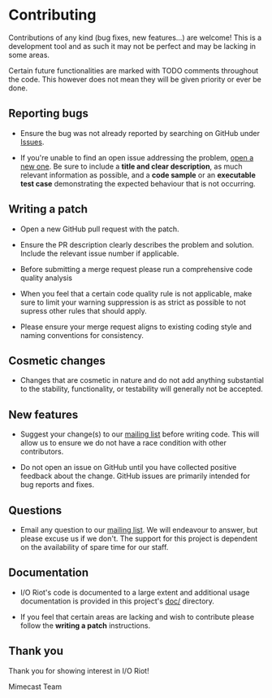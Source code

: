 Contributing
============
Contributions of any kind (bug fixes, new features...) are welcome!
This is a development tool and as such it may not be perfect and may be lacking in some areas.

Certain future functionalities are marked with TODO comments throughout the code.
This however does not mean they will be given priority or ever be done.


Reporting bugs
--------------
- Ensure the bug was not already reported by searching on GitHub under
[Issues][githubissues].

- If you're unable to find an open issue addressing the problem,
[open a new one][githubnewissue]. Be sure to include a **title and clear description**,
as much relevant information as possible, and a **code sample** or an **executable test case**
demonstrating the expected behaviour that is not occurring.


Writing a patch
---------------
- Open a new GitHub pull request with the patch.

- Ensure the PR description clearly describes the problem and solution.
Include the relevant issue number if applicable.

- Before submitting a merge request please run a comprehensive code quality analysis

- When you feel that a certain code quality rule is not applicable, make sure to limit your
warning suppression is as strict as possible to not supress other rules that should apply.

- Please ensure your merge request aligns to existing coding style and naming conventions for consistency.


Cosmetic changes
----------------
- Changes that are cosmetic in nature and do not add anything substantial to the stability,
functionality, or testability will generally not be accepted.


New features
------------

- Suggest your change(s) to our [mailing list][mailinglist] before writing code.
This will allow us to ensure we do not have a race condition with other contributors.

- Do not open an issue on GitHub until you have collected positive feedback about the change.
GitHub issues are primarily intended for bug reports and fixes.


Questions
---------

- Email any question to our [mailing list][mailinglist].
We will endeavour to answer, but please excuse us if we don't.
The support for this project is dependent on the availability of spare time for our staff.


Documentation
-------------

- I/O Riot's code is documented to a large extent and additional usage documentation is provided
in this project's [doc/](doc/) directory.

- If you feel that certain areas are lacking and wish to contribute please follow the
**writing a patch** instructions.


Thank you
---------

Thank you for showing interest in I/O Riot!

Mimecast Team

[githubissues]: https://github.com/mimecast/ioriot/issues
[githubnewissue]: https://github.com/mimecast/ioriot/issues/new
[mailinglist]: mailto:opensource@mimecast.com
